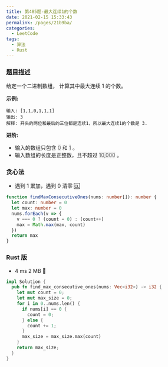 ```yaml
---
title: 第485题-最大连续1的个数
date: 2021-02-15 15:33:43
permalink: /pages/21b9ba/
categories:
  - LeetCode
tags:
  - 算法
  - Rust
---
```


### [题目描述](https://leetcode-cn.com/problems/max-consecutive-ones/)

给定一个二进制数组， 计算其中最大连续 1 的个数。

<!-- more -->

**示例:**

```
输入: [1,1,0,1,1,1]
输出: 3
解释: 开头的两位和最后的三位都是连续1，所以最大连续1的个数是 3.
```

**进阶:**

- 输入的数组只包含 <font style="background: #eee; color: #666;">0</font> 和 <font style="background: #eee; color: #666;">1</font> 。
- 输入数组的长度是正整数，且不超过 <font style="background: #eee; color: #666;">10,000</font> 。

### 贪心法

- 遇到 1 累加，遇到 0 清零 🆑

```TypeScript
function findMaxConsecutiveOnes(nums: number[]): number {
  let count: number = 0
  let max: number = 0
  nums.forEach(v => {
    v === 0 ? (count = 0) : (count++)
    max = Math.max(max, count)
  })
  return max
}
```

### Rust 版

- 4 ms 2 MB 🐂

```Rust
impl Solution {
  pub fn find_max_consecutive_ones(nums: Vec<i32>) -> i32 {
    let mut count = 0;
    let mut max_size = 0;
    for i in 0..nums.len() {
      if nums[i] == 0 {
        count = 0;
      } else {
        count += 1;
      }
      max_size = max_size.max(count)
    }
    return max_size;
  }
}
```
